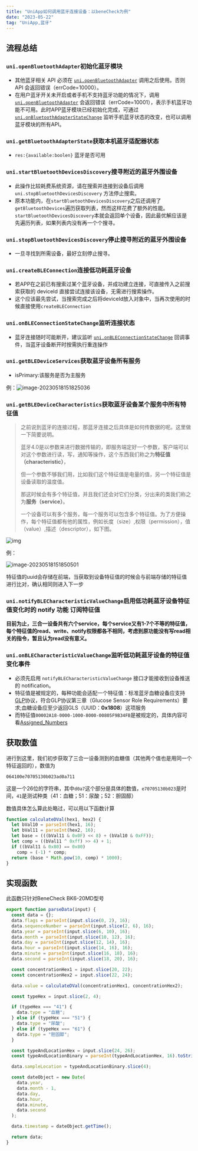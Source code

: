 ```yaml
---
title: "UniApp如何调用蓝牙连接设备：以beneCheck为例"
date: "2023-05-22"
tag: "UniApp,蓝牙"
---
```



## 流程总结

### `uni.openBluetoothAdapter`初始化蓝牙模块

- 其他蓝牙相关 API 必须在 [`uni.openBluetoothAdapter`](https://uniapp.dcloud.net.cn/api/system/bluetooth#openbluetoothadapter) 调用之后使用。否则 API 会返回错误（errCode=10000）。
- 在用户蓝牙开关未开启或者手机不支持蓝牙功能的情况下，调用 [`uni.openBluetoothAdapter`](https://uniapp.dcloud.net.cn/api/system/bluetooth#openbluetoothadapter) 会返回错误（errCode=10001），表示手机蓝牙功能不可用。此时APP蓝牙模块已经初始化完成，可通过 [`uni.onBluetoothAdapterStateChange`](https://uniapp.dcloud.net.cn/api/system/bluetooth#onbluetoothadapterstatechange) 监听手机蓝牙状态的改变，也可以调用蓝牙模块的所有API。

### `uni.getBluetoothAdapterState`获取本机蓝牙适配器状态

- `res:{available:boolen}` 蓝牙是否可用

### `uni.startBluetoothDevicesDiscovery`搜寻附近的蓝牙外围设备

- 此操作比较耗费系统资源，请在搜索并连接到设备后调用 `uni.stopBluetoothDevicesDiscovery` 方法停止搜索。
- 原本功能内，在`startBluetoothDevicesDiscovery`之后还调用了`getBluetoothDevices`遍历获取列表，然而这样花费了额外的性能。`startBluetoothDevicesDiscovery`本就会返回单个设备，因此最优解应该是先遍历列表，如果列表内没有再一个个搜寻。

### `uni.stopBluetoothDevicesDiscovery`停止搜寻附近的蓝牙外围设备

- 一旦寻找到所需设备，最好立刻停止搜寻。

### `uni.createBLEConnection`连接低功耗蓝牙设备

- 若APP在之前已有搜索过某个蓝牙设备，并成功建立连接，可直接传入之前搜索获取的 deviceId 直接尝试连接该设备，无需进行搜索操作。
- 这个应该最先尝试，当搜索完成之后将deviceId放入对象中，当再次使用的时候直接使用`createBLEConnection`

### `uni.onBLEConnectionStateChange`监听连接状态

- 蓝牙连接随时可能断开，建议监听 [`uni.onBLEConnectionStateChange`](https://uniapp.dcloud.net.cn/api/system/ble#onbleconnectionstatechange) 回调事件，当蓝牙设备断开时按需执行重连操作

### `uni.getBLEDeviceServices`获取蓝牙设备所有服务

- isPrimary:该服务是否为主服务

例：![image-20230518151825036](https://cdn.jsdelivr.net/gh/Zhuxb-Clouds/PicDepot/img/202305181518098.png)

### `uni.getBLEDeviceCharacteristics`获取蓝牙设备某个服务中所有特征值

> 之前说到蓝牙的连接过程，那蓝牙连接之后具体是如何传数据的呢。这里做一下简要说明。
>
> 蓝牙4.0是以参数来进行数据传输的，即服务端定好一个参数，客户端可以对这个参数进行读，写，通知等操作，这个东西我们称之为**特征值（characteristic）**，
>
> 但一个参数不够我们用，比如我们这个特征值是电量的值，另一个特征值是设备读取的温度值。
>
> 那这时候会有多个特征值，并且我们还会对它们分类，分出来的类我们称之为**服务（service）**。
>
> 一个设备可以有多个服务，每一个服务可以包含多个特征值。为了方便操作，每个特征值都有他的属性，例如长度（size）,权限（permission），值（value）,描述（descriptor），如下图。

![img](https://cdn.jsdelivr.net/gh/Zhuxb-Clouds/PicDepot/img/202305181516361.png)

例：

![image-20230518151850501](https://cdn.jsdelivr.net/gh/Zhuxb-Clouds/PicDepot/img/202305181518548.png)

特征值的uuid会存储在前端，当获取到设备特征值的时候会与前端存储的特征值进行比对，确认相同则进入下一步



### `uni.notifyBLECharacteristicValueChange`启用低功耗蓝牙设备特征值变化时的 notify 功能 订阅特征值

**目前为止，三合一设备共有六个service，每个service又有1-7个不等的特征值，每个特征值的read、write、notify权限都各不相同，考虑到原功能没有写read相关的指令，暂且认为read没有意义。**

### `uni.onBLECharacteristicValueChange`监听低功耗蓝牙设备的特征值变化事件

- 必须先启用 `notifyBLECharacteristicValueChange` 接口才能接收到设备推送的 notification。
- 特征值是被规定的，每种功能会适配一个特征值：标准蓝牙血糖设备应支持[GLP](https://www.bluetooth.org/docman/handlers/downloaddoc.ashx?doc_id=248025)协议，符合GLP协议第三章（Glucose Sensor Role Requirements）要求;血糖设备应至少返回GLS（UUID：**0x1808**）这项服务
- 而特征值`00002A18-0000-1000-8000-00805F9B34FB`是被规定的，具体内容可看[Assigned_Numbers](https://btprodspecificationrefs.blob.core.windows.net/assigned-numbers/Assigned%20Number%20Types/Assigned_Numbers.pdf)

## 获取数值

进行到这里，我们初步获取了三合一设备测到的血糖值（其他两个值也是用同一个特征返回的），数值为

`064100e70705130b023ad0a711`

这是一个26位的字符串，其中`d0a7`这个部分是具体的数值，`e70705130b023`是时间，`41`是测试种类（41：血糖；51：尿酸；52：胆固醇）

数值具体怎么算此处略过，可以用以下函数计算

```javascript
function calculateDVal(hex1, hex2) {
  let bVal10 = parseInt(hex1, 16);
  let bVal11 = parseInt(hex2, 16);
  let base = (((bVal11 & 0x0F) << 8) + (bVal10 & 0xFF));
  let comp = ((bVal11 ^ 0xff) >> 4) + 1;
  if ((bVal11 & 0x80) == 0x80)
    comp = (-1) * comp;
  return (base * Math.pow(10, comp) * 1000);
}
```

## 实现函数

此函数只针对BeneCheck BK6-20MD型号

```javascript
export function parseData(input) {
  const data = {};
  data.flags = parseInt(input.slice(0, 2), 16);
  data.sequenceNumber = parseInt(input.slice(2, 6), 16);
  data.year = parseInt(input.slice(6, 10), 16);
  data.month = parseInt(input.slice(10, 12), 16);
  data.day = parseInt(input.slice(12, 14), 16);
  data.hour = parseInt(input.slice(14, 16), 16);
  data.minute = parseInt(input.slice(16, 18), 16);
  data.second = parseInt(input.slice(18, 20), 16);

  const concentrationHex1 = input.slice(20, 22);
  const concentrationHex2 = input.slice(22, 24);

  data.value = calculateDVal(concentrationHex1, concentrationHex2);

  const typeHex = input.slice(2, 4);

  if (typeHex === "41") {
    data.type = "血糖";
  } else if (typeHex === "51") {
    data.type = "尿酸";
  } else if (typeHex === "61") {
    data.type = "胆固醇";
  }

  const typeAndLocationHex = input.slice(24, 26);
  const typeAndLocationBinary = parseInt(typeAndLocationHex, 16).toString(2).padStart(8, "0");

  data.sampleLocation = typeAndLocationBinary.slice(4);

  const dateObject = new Date(
    data.year,
    data.month - 1,
    data.day,
    data.hour,
    data.minute,
    data.second
  );

  data.timestamp = dateObject.getTime();

  return data;
}

```

